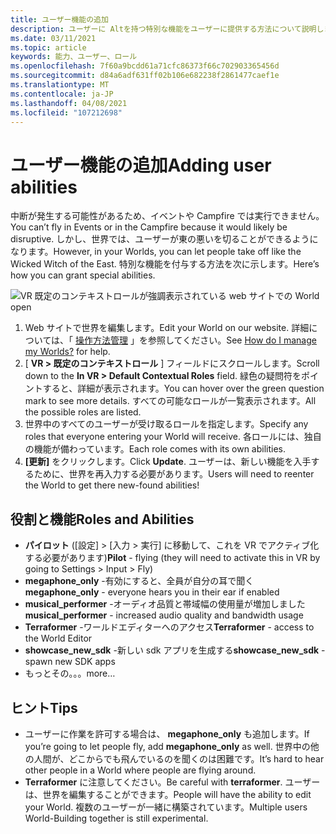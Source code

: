 ```yaml
---
title: ユーザー機能の追加
description: ユーザーに Altを持つ特別な機能をユーザーに提供する方法について説明します。
ms.date: 03/11/2021
ms.topic: article
keywords: 能力、ユーザー、ロール
ms.openlocfilehash: 7f60a9bcdd61a71cfc86373f66c702903365456d
ms.sourcegitcommit: d84a6adf631ff02b106e682238f2861477caef1e
ms.translationtype: MT
ms.contentlocale: ja-JP
ms.lasthandoff: 04/08/2021
ms.locfileid: "107212698"
---
```

# <a name="adding-user-abilities"></a><span data-ttu-id="7dab3-104">ユーザー機能の追加</span><span class="sxs-lookup"><span data-stu-id="7dab3-104">Adding user abilities</span></span>

<span data-ttu-id="7dab3-105">中断が発生する可能性があるため、イベントや Campfire では実行できません。</span><span class="sxs-lookup"><span data-stu-id="7dab3-105">You can’t fly in Events or in the Campfire because it would likely be disruptive.</span></span> <span data-ttu-id="7dab3-106">しかし、世界では、ユーザーが東の悪いを切ることができるようになります。</span><span class="sxs-lookup"><span data-stu-id="7dab3-106">However, in your Worlds, you can let people take off like the Wicked Witch of the East.</span></span> <span data-ttu-id="7dab3-107">特別な機能を付与する方法を次に示します。</span><span class="sxs-lookup"><span data-stu-id="7dab3-107">Here’s how you can grant special abilities.</span></span>

![VR 既定のコンテキストロールが強調表示されている web サイトでの World open](images/contextual_roles.png)

1. <span data-ttu-id="7dab3-109">Web サイトで世界を編集します。</span><span class="sxs-lookup"><span data-stu-id="7dab3-109">Edit your World on our website.</span></span> <span data-ttu-id="7dab3-110">詳細については、「 [操作方法管理](managing-worlds.md) 」を参照してください。</span><span class="sxs-lookup"><span data-stu-id="7dab3-110">See [How do I manage my Worlds?](managing-worlds.md) for help.</span></span>
2. <span data-ttu-id="7dab3-111">[ **VR > 既定のコンテキストロール** ] フィールドにスクロールします。</span><span class="sxs-lookup"><span data-stu-id="7dab3-111">Scroll down to the **In VR > Default Contextual Roles** field.</span></span> <span data-ttu-id="7dab3-112">緑色の疑問符をポイントすると、詳細が表示されます。</span><span class="sxs-lookup"><span data-stu-id="7dab3-112">You can hover over the green question mark to see more details.</span></span> <span data-ttu-id="7dab3-113">すべての可能なロールが一覧表示されます。</span><span class="sxs-lookup"><span data-stu-id="7dab3-113">All the possible roles are listed.</span></span>
3. <span data-ttu-id="7dab3-114">世界中のすべてのユーザーが受け取るロールを指定します。</span><span class="sxs-lookup"><span data-stu-id="7dab3-114">Specify any roles that everyone entering your World will receive.</span></span> <span data-ttu-id="7dab3-115">各ロールには、独自の機能が備わっています。</span><span class="sxs-lookup"><span data-stu-id="7dab3-115">Each role comes with its own abilities.</span></span>
4. <span data-ttu-id="7dab3-116">**[更新]** をクリックします。</span><span class="sxs-lookup"><span data-stu-id="7dab3-116">Click **Update**.</span></span> <span data-ttu-id="7dab3-117">ユーザーは、新しい機能を入手するために、世界を再入力する必要があります。</span><span class="sxs-lookup"><span data-stu-id="7dab3-117">Users will need to reenter the World to get there new-found abilities!</span></span>

## <a name="roles-and-abilities"></a><span data-ttu-id="7dab3-118">役割と機能</span><span class="sxs-lookup"><span data-stu-id="7dab3-118">Roles and Abilities</span></span>

* <span data-ttu-id="7dab3-119">**パイロット** ([設定] > [入力 > 実行] に移動して、これを VR でアクティブ化する必要があります)</span><span class="sxs-lookup"><span data-stu-id="7dab3-119">**Pilot** - flying (they will need to activate this in VR by going to Settings > Input > Fly)</span></span>
* <span data-ttu-id="7dab3-120">**megaphone_only** -有効にすると、全員が自分の耳で聞く</span><span class="sxs-lookup"><span data-stu-id="7dab3-120">**megaphone_only** - everyone hears you in their ear if enabled</span></span>
* <span data-ttu-id="7dab3-121">**musical_performer** -オーディオ品質と帯域幅の使用量が増加しました</span><span class="sxs-lookup"><span data-stu-id="7dab3-121">**musical_performer** - increased audio quality and bandwidth usage</span></span>
* <span data-ttu-id="7dab3-122">**Terraformer** -ワールドエディターへのアクセス</span><span class="sxs-lookup"><span data-stu-id="7dab3-122">**Terraformer** - access to the World Editor</span></span>
* <span data-ttu-id="7dab3-123">**showcase_new_sdk** -新しい sdk アプリを生成する</span><span class="sxs-lookup"><span data-stu-id="7dab3-123">**showcase_new_sdk** - spawn new SDK apps</span></span>
* <span data-ttu-id="7dab3-124">もっとその。。。</span><span class="sxs-lookup"><span data-stu-id="7dab3-124">more…</span></span>

## <a name="tips"></a><span data-ttu-id="7dab3-125">ヒント</span><span class="sxs-lookup"><span data-stu-id="7dab3-125">Tips</span></span>

* <span data-ttu-id="7dab3-126">ユーザーに作業を許可する場合は、 **megaphone_only** も追加します。</span><span class="sxs-lookup"><span data-stu-id="7dab3-126">If you’re going to let people fly, add **megaphone_only** as well.</span></span> <span data-ttu-id="7dab3-127">世界中の他の人間が、どこからでも飛んでいるのを聞くのは困難です。</span><span class="sxs-lookup"><span data-stu-id="7dab3-127">It’s hard to hear other people in a World where people are flying around.</span></span>
* <span data-ttu-id="7dab3-128">**Terraformer** に注意してください。</span><span class="sxs-lookup"><span data-stu-id="7dab3-128">Be careful with **terraformer**.</span></span> <span data-ttu-id="7dab3-129">ユーザーは、世界を編集することができます。</span><span class="sxs-lookup"><span data-stu-id="7dab3-129">People will have the ability to edit your World.</span></span> <span data-ttu-id="7dab3-130">複数のユーザーが一緒に構築されています。</span><span class="sxs-lookup"><span data-stu-id="7dab3-130">Multiple users World-Building together is still experimental.</span></span>